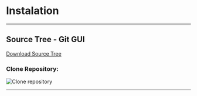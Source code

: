 # Instalation

---

## Source Tree -  Git GUI

<a href="https://www.sourcetreeapp.com/" target="_blank">Download Source Tree</a>

### Clone Repository:

![Clone repository](https://github.com/eusouorui/CashTrack/blob/develop/CashTrack/imgs/installation/sourcetree/clone-button.png)

---










